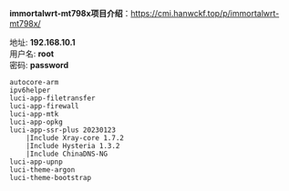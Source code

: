 **immortalwrt-mt798x项目介绍**：https://cmi.hanwckf.top/p/immortalwrt-mt798x/

地址: **192.168.10.1**<br>
用户名: **root**<br>
密码: **password**

```
autocore-arm
ipv6helper
luci-app-filetransfer
luci-app-firewall
luci-app-mtk
luci-app-opkg
luci-app-ssr-plus 20230123
    |Include Xray-core 1.7.2
    |Include Hysteria 1.3.2
    |Include ChinaDNS-NG
luci-app-upnp
luci-theme-argon
luci-theme-bootstrap
```
